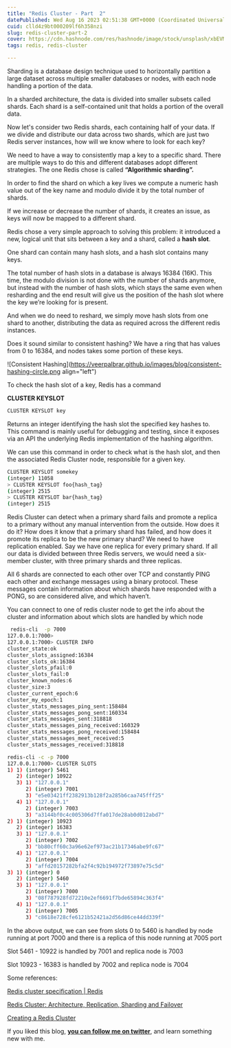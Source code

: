 ```yaml
---
title: "Redis Cluster - Part  2"
datePublished: Wed Aug 16 2023 02:51:38 GMT+0000 (Coordinated Universal Time)
cuid: clld4z9bt000209lf6h358nzi
slug: redis-cluster-part-2
cover: https://cdn.hashnode.com/res/hashnode/image/stock/unsplash/xbEVM6oJ1Fs/upload/8936da59e56370e357f9423ee876936b.jpeg
tags: redis, redis-cluster

---
```


Sharding is a database design technique used to horizontally partition a large dataset across multiple smaller databases or nodes, with each node handling a portion of the data.

In a sharded architecture, the data is divided into smaller subsets called shards. Each shard is a self-contained unit that holds a portion of the overall data.

Now let's consider two Redis shards, each containing half of your data. If we divide and distribute our data across two shards, which are just two Redis server instances, how will we know where to look for each key?

We need to have a way to consistently map a key to a specific shard. There are multiple ways to do this and different databases adopt different strategies. The one Redis chose is called **“Algorithmic sharding”.**

In order to find the shard on which a key lives we compute a numeric hash value out of the key name and modulo divide it by the total number of shards.

If we increase or decrease the number of shards, it creates an issue, as keys will now be mapped to a different shard.

Redis chose a very simple approach to solving this problem: it introduced a new, logical unit that sits between a key and a shard, called a **hash slot**.

One shard can contain many hash slots, and a hash slot contains many keys.

The total number of hash slots in a database is always 16384 (16K). This time, the modulo division is not done with the number of shards anymore, but instead with the number of hash slots, which stays the same even when resharding and the end result will give us the position of the hash slot where the key we’re looking for is present.

And when we do need to reshard, we simply move hash slots from one shard to another, distributing the data as required across the different redis instances.

Does it sound similar to consistent hashing? We have a ring that has values from 0 to 16384, and nodes takes some portion of these keys.

![Consistent Hashing](https://veerpalbrar.github.io/images/blog/consistent-hashing-circle.png align="left")

To check the hash slot of a key, Redis has a command

**CLUSTER KEYSLOT**

```bash
CLUSTER KEYSLOT key
```

Returns an integer identifying the hash slot the specified key hashes to. This command is mainly useful for debugging and testing, since it exposes via an API the underlying Redis implementation of the hashing algorithm.

We can use this command in order to check what is the hash slot, and then the associated Redis Cluster node, responsible for a given key.

```bash
CLUSTER KEYSLOT somekey
(integer) 11058
> CLUSTER KEYSLOT foo{hash_tag}
(integer) 2515
> CLUSTER KEYSLOT bar{hash_tag}
(integer) 2515
```

Redis Cluster can detect when a primary shard fails and promote a replica to a primary without any manual intervention from the outside. How does it do it? How does it know that a primary shard has failed, and how does it promote its replica to be the new primary shard? We need to have replication enabled. Say we have one replica for every primary shard. If all our data is divided between three Redis servers, we would need a six-member cluster, with three primary shards and three replicas.

All 6 shards are connected to each other over TCP and constantly PING each other and exchange messages using a binary protocol. These messages contain information about which shards have responded with a PONG, so are considered alive, and which haven’t.

You can connect to one of redis cluster node to get the info about the cluster and information about which slots are handled by which node

```bash
 redis-cli  -p 7000
127.0.0.1:7000>
127.0.0.1:7000> CLUSTER INFO
cluster_state:ok
cluster_slots_assigned:16384
cluster_slots_ok:16384
cluster_slots_pfail:0
cluster_slots_fail:0
cluster_known_nodes:6
cluster_size:3
cluster_current_epoch:6
cluster_my_epoch:1
cluster_stats_messages_ping_sent:158484
cluster_stats_messages_pong_sent:160334
cluster_stats_messages_sent:318818
cluster_stats_messages_ping_received:160329
cluster_stats_messages_pong_received:158484
cluster_stats_messages_meet_received:5
cluster_stats_messages_received:318818
```

```bash
redis-cli -c -p 7000
127.0.0.1:7000> CLUSTER SLOTS
1) 1) (integer) 5461
   2) (integer) 10922
   3) 1) "127.0.0.1"
      2) (integer) 7001
      3) "e5e03421ff2382913b128f2a285b6caa745fff25"
   4) 1) "127.0.0.1"
      2) (integer) 7003
      3) "a3144bf0c4c005306d7ffa017de28ab0d012abd7"
2) 1) (integer) 10923
   2) (integer) 16383
   3) 1) "127.0.0.1"
      2) (integer) 7002
      3) "bb80cff60c3a96e62ef973ac21b17346abe9fc67"
   4) 1) "127.0.0.1"
      2) (integer) 7004
      3) "affd20157282bfa2f4c92b194972f73897e75c5d"
3) 1) (integer) 0
   2) (integer) 5460
   3) 1) "127.0.0.1"
      2) (integer) 7000
      3) "08f787928fd72210e2ef6691f7bde65894c363f4"
   4) 1) "127.0.0.1"
      2) (integer) 7005
      3) "c8618e728cfe6121b52421a2d56d86ce44dd339f"
```

In the above output, we can see from slots 0 to 5460 is handled by node running at port 7000 and there is a replica of this node running at 7005 port

Slot 5461 - 10922 is handled by 7001 and replica node is 7003

Slot 10923 - 16383 is handled by 7002 and replica node is 7004

Some references:

[Redis cluster specification | Redis](https://redis.io/docs/reference/cluster-spec/)

[Redis Cluster: Architecture, Replication, Sharding and Failover](https://medium.com/opstree-technology/redis-cluster-architecture-replication-sharding-and-failover-86871e783ac0)

[Creating a Redis Cluster](https://developer.redis.com/operate/redis-at-scale/scalability/exercise-1/)

If you liked this blog, [**you can follow me on twitter**](https://twitter.com/nkalra0123), and learn something new with me.